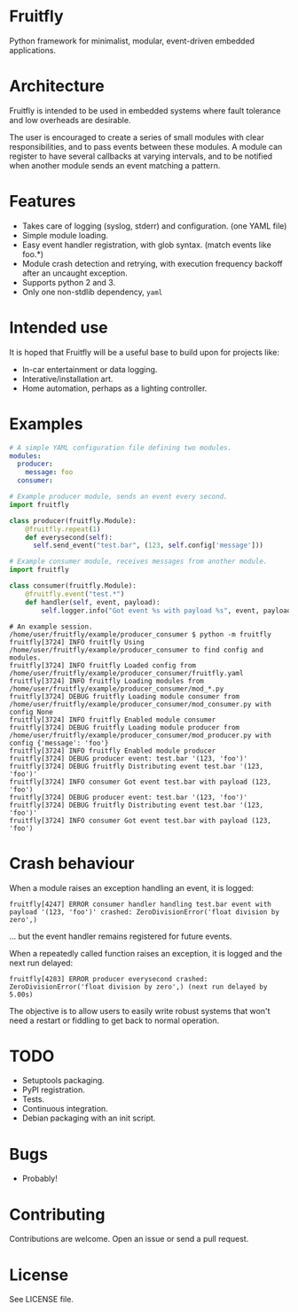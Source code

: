 Fruitfly
========
Python framework for minimalist, modular, event-driven embedded applications.


Architecture
============
Fruitfly is intended to be used in embedded systems where fault tolerance and low overheads are desirable.

The user is encouraged to create a series of small modules with clear responsibilities, and to pass events between these modules. A module can register to have several callbacks at varying intervals, and to be notified when another module sends an event matching a pattern.


Features
========
* Takes care of logging (syslog, stderr) and configuration. (one YAML file)
* Simple module loading.
* Easy event handler registration, with glob syntax. (match events like foo.*)
* Module crash detection and retrying, with execution frequency backoff after an uncaught exception.
* Supports python 2 and 3.
* Only one non-stdlib dependency, ```yaml```


Intended use
============
It is hoped that Fruitfly will be a useful base to build upon for projects like:
* In-car entertainment or data logging.
* Interative/installation art.
* Home automation, perhaps as a lighting controller.


Examples
========
```yaml
# A simple YAML configuration file defining two modules.
modules:
  producer:
    message: foo
  consumer:
```
```python
# Example producer module, sends an event every second.
import fruitfly

class producer(fruitfly.Module):
    @fruitfly.repeat(1)
    def everysecond(self):
      self.send_event("test.bar", (123, self.config['message']))
```
```python
# Example consumer module, receives messages from another module.
import fruitfly

class consumer(fruitfly.Module):
    @fruitfly.event("test.*")
    def handler(self, event, payload):
        self.logger.info("Got event %s with payload %s", event, payload)
```
```
# An example session.
/home/user/fruitfly/example/producer_consumer $ python -m fruitfly
fruitfly[3724] INFO fruitfly Using /home/user/fruitfly/example/producer_consumer to find config and modules.
fruitfly[3724] INFO fruitfly Loaded config from /home/user/fruitfly/example/producer_consumer/fruitfly.yaml
fruitfly[3724] INFO fruitfly Loading modules from /home/user/fruitfly/example/producer_consumer/mod_*.py
fruitfly[3724] DEBUG fruitfly Loading module consumer from /home/user/fruitfly/example/producer_consumer/mod_consumer.py with config None
fruitfly[3724] INFO fruitfly Enabled module consumer
fruitfly[3724] DEBUG fruitfly Loading module producer from /home/user/fruitfly/example/producer_consumer/mod_producer.py with config {'message': 'foo'}
fruitfly[3724] INFO fruitfly Enabled module producer
fruitfly[3724] DEBUG producer event: test.bar '(123, 'foo')'
fruitfly[3724] DEBUG fruitfly Distributing event test.bar '(123, 'foo')'
fruitfly[3724] INFO consumer Got event test.bar with payload (123, 'foo')
fruitfly[3724] DEBUG producer event: test.bar '(123, 'foo')'
fruitfly[3724] DEBUG fruitfly Distributing event test.bar '(123, 'foo')'
fruitfly[3724] INFO consumer Got event test.bar with payload (123, 'foo')
```

Crash behaviour
===============
When a module raises an exception handling an event, it is logged:
```
fruitfly[4247] ERROR consumer handler handling test.bar event with payload '(123, 'foo')' crashed: ZeroDivisionError('float division by zero',)
```
... but the event handler remains registered for future events.

When a repeatedly called function raises an exception, it is logged and the next run delayed:
```
fruitfly[4283] ERROR producer everysecond crashed: ZeroDivisionError('float division by zero',) (next run delayed by 5.00s)
```

The objective is to allow users to easily write robust systems that won't need a restart or fiddling to get back to normal operation.


TODO
====
* Setuptools packaging.
* PyPI registration.
* Tests.
* Continuous integration.
* Debian packaging with an init script.


Bugs
====
* Probably!


Contributing
============
Contributions are welcome. Open an issue or send a pull request.


License
=======
See LICENSE file.
